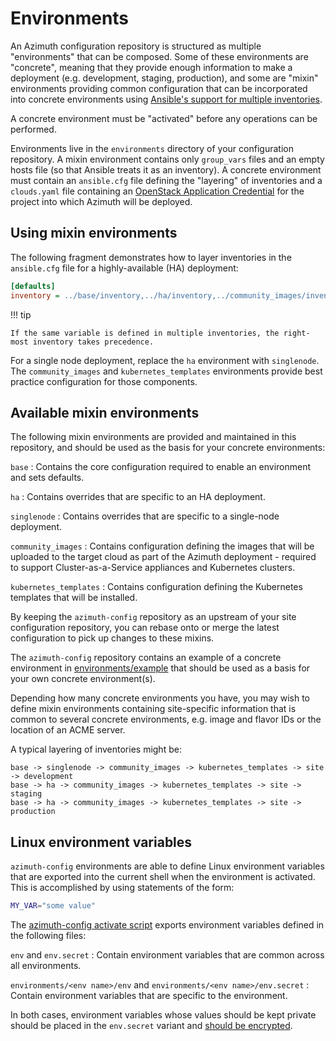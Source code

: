 # Environments

An Azimuth configuration repository is structured as multiple "environments" that can be
composed. Some of these environments are "concrete", meaning that they provide enough
information to make a deployment (e.g. development, staging, production), and some are
"mixin" environments providing common configuration that can be incorporated into concrete
environments using
[Ansible's support for multiple inventories](https://docs.ansible.com/ansible/latest/user_guide/intro_inventory.html#using-multiple-inventory-sources).

A concrete environment must be "activated" before any operations can be performed.

Environments live in the `environments` directory of your configuration repository. A mixin
environment contains only `group_vars` files and an empty hosts file (so that Ansible treats
it as an inventory). A concrete environment must contain an `ansible.cfg` file defining the
"layering" of inventories and a `clouds.yaml` file containing an
[OpenStack Application Credential](https://docs.openstack.org/keystone/latest/user/application_credentials.html)
for the project into which Azimuth will be deployed.

## Using mixin environments

The following fragment demonstrates how to layer inventories in the `ansible.cfg` file for
a highly-available (HA) deployment:

```ini  title="ansible.cfg"
[defaults]
inventory = ../base/inventory,../ha/inventory,../community_images/inventory,../kubernetes_templates/inventory,./inventory
```

!!! tip

    If the same variable is defined in multiple inventories, the right-most inventory takes precedence.

For a single node deployment, replace the `ha` environment with `singlenode`. The
`community_images` and `kubernetes_templates` environments provide best practice configuration
for those components.

## Available mixin environments

The following mixin environments are provided and maintained in this repository, and should
be used as the basis for your concrete environments:

`base`
: Contains the core configuration required to enable an environment and sets defaults.

`ha`
: Contains overrides that are specific to an HA deployment.

`singlenode`
: Contains overrides that are specific to a single-node deployment.

`community_images`
: Contains configuration defining the images that will be uploaded to the target cloud
  as part of the Azimuth deployment - required to support Cluster-as-a-Service appliances
  and Kubernetes clusters.

`kubernetes_templates`
: Contains configuration defining the Kubernetes templates that will be installed.

By keeping the `azimuth-config` repository as an upstream of your site configuration repository,
you can rebase onto or merge the latest configuration to pick up changes to these mixins.

The `azimuth-config` repository contains an example of a concrete environment in
[environments/example](https://github.com/stackhpc/azimuth-config/tree/main/environments/example)
that should be used as a basis for your own concrete environment(s).

Depending how many concrete environments you have, you may wish to define mixin environments
containing site-specific information that is common to several concrete environments, e.g. image
and flavor IDs or the location of an ACME server.

A typical layering of inventories might be:

```
base -> singlenode -> community_images -> kubernetes_templates -> site -> development
base -> ha -> community_images -> kubernetes_templates -> site -> staging
base -> ha -> community_images -> kubernetes_templates -> site -> production
```

## Linux environment variables

`azimuth-config` environments are able to define Linux environment variables that are exported
into the current shell when the environment is activated. This is accomplished by using
statements of the form:

```bash  title="env"
MY_VAR="some value"
```

The
[azimuth-config activate script](https://github.com/stackhpc/azimuth-config/tree/main/bin/activate)
exports environment variables defined in the following files:

`env` and `env.secret`
: Contain environment variables that are common across all environments.

`environments/<env name>/env` and `environments/<env name>/env.secret`
: Contain environment variables that are specific to the environment.

In both cases, environment variables whose values should be kept private should be placed in
the `env.secret` variant and [should be encrypted](./repository/secrets.md).
